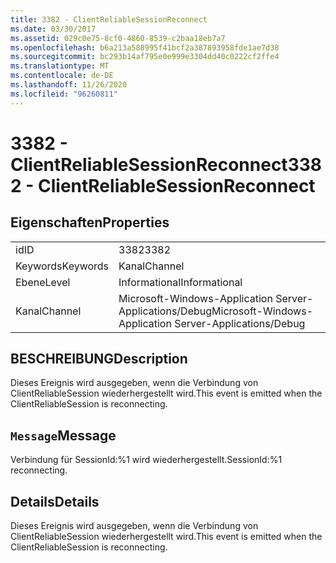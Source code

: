 ```yaml
---
title: 3382 - ClientReliableSessionReconnect
ms.date: 03/30/2017
ms.assetid: 029c0e75-8cf0-4860-8539-c2baa18eb7a7
ms.openlocfilehash: b6a213a588995f41bcf2a387893958fde1ae7d38
ms.sourcegitcommit: bc293b14af795e0e999e3304dd40c0222cf2ffe4
ms.translationtype: MT
ms.contentlocale: de-DE
ms.lasthandoff: 11/26/2020
ms.locfileid: "96260811"
---
```

# <a name="3382---clientreliablesessionreconnect"></a><span data-ttu-id="bc26a-102">3382 - ClientReliableSessionReconnect</span><span class="sxs-lookup"><span data-stu-id="bc26a-102">3382 - ClientReliableSessionReconnect</span></span>

## <a name="properties"></a><span data-ttu-id="bc26a-103">Eigenschaften</span><span class="sxs-lookup"><span data-stu-id="bc26a-103">Properties</span></span>  
  
|||  
|-|-|  
|<span data-ttu-id="bc26a-104">id</span><span class="sxs-lookup"><span data-stu-id="bc26a-104">ID</span></span>|<span data-ttu-id="bc26a-105">3382</span><span class="sxs-lookup"><span data-stu-id="bc26a-105">3382</span></span>|  
|<span data-ttu-id="bc26a-106">Keywords</span><span class="sxs-lookup"><span data-stu-id="bc26a-106">Keywords</span></span>|<span data-ttu-id="bc26a-107">Kanal</span><span class="sxs-lookup"><span data-stu-id="bc26a-107">Channel</span></span>|  
|<span data-ttu-id="bc26a-108">Ebene</span><span class="sxs-lookup"><span data-stu-id="bc26a-108">Level</span></span>|<span data-ttu-id="bc26a-109">Informational</span><span class="sxs-lookup"><span data-stu-id="bc26a-109">Informational</span></span>|  
|<span data-ttu-id="bc26a-110">Kanal</span><span class="sxs-lookup"><span data-stu-id="bc26a-110">Channel</span></span>|<span data-ttu-id="bc26a-111">Microsoft-Windows-Application Server-Applications/Debug</span><span class="sxs-lookup"><span data-stu-id="bc26a-111">Microsoft-Windows-Application Server-Applications/Debug</span></span>|  
  
## <a name="description"></a><span data-ttu-id="bc26a-112">BESCHREIBUNG</span><span class="sxs-lookup"><span data-stu-id="bc26a-112">Description</span></span>  

 <span data-ttu-id="bc26a-113">Dieses Ereignis wird ausgegeben, wenn die Verbindung von ClientReliableSession wiederhergestellt wird.</span><span class="sxs-lookup"><span data-stu-id="bc26a-113">This event is emitted when the ClientReliableSession is reconnecting.</span></span>  
  
## <a name="message"></a><span data-ttu-id="bc26a-114">`Message`</span><span class="sxs-lookup"><span data-stu-id="bc26a-114">Message</span></span>  

 <span data-ttu-id="bc26a-115">Verbindung für SessionId:%1 wird wiederhergestellt.</span><span class="sxs-lookup"><span data-stu-id="bc26a-115">SessionId:%1 reconnecting.</span></span>  
  
## <a name="details"></a><span data-ttu-id="bc26a-116">Details</span><span class="sxs-lookup"><span data-stu-id="bc26a-116">Details</span></span>  

 <span data-ttu-id="bc26a-117">Dieses Ereignis wird ausgegeben, wenn die Verbindung von ClientReliableSession wiederhergestellt wird.</span><span class="sxs-lookup"><span data-stu-id="bc26a-117">This event is emitted when the ClientReliableSession is reconnecting.</span></span>
